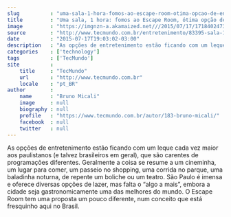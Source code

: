 ```yaml
---
slug          : "uma-sala-1-hora-fomos-ao-escape-room-otima-opcao-de-entretenimento-em-sp"
title         : "Uma sala, 1 hora: fomos ao Escape Room, ótima opção de entretenimento em SP"
image         : "https://imgnzn-a.akamaized.net///2015/07/17/17184024731118-t1200x480.jpg"
source        : "http://www.tecmundo.com.br/entretenimento/83395-sala-1-hora-fomos-escape-room-otima-opcao-entretenimento-sp.htm"
date          : "2015-07-17T19:03:02-03:00"
description   : "As opções de entretenimento estão ficando com um leque cada vez maior aos paulistanos (e talvez brasileiros em geral), que são carentes de programações diferentes. Geralmente a coisa se resume a um cineminha, um lugar para comer, um passeio no shopping, uma corrida no parque, uma baladinha noturna, de repente um boliche ou um teatro. São Paulo é imensa e oferece diversas opções de lazer, mas falta o “algo a mais”, embora a cidade seja gastronomicamente uma das melhores do mundo. O Escape Room tem uma proposta um pouco diferente, num conceito que está fresquinho aqui no Brasil."
categories    : ['technology']
tags          : ['TecMundo']
site          :
    title     : "TecMundo"
    url       : "http://www.tecmundo.com.br"
    locale    : "pt_BR"
author        :
    name      : "Bruno Micali"
    image     : null
    biography : null
    profile   : "https://www.tecmundo.com.br/autor/183-bruno-micali/"
    facebook  : null
    twitter   : null
---
```


As opções de entretenimento estão ficando com um leque cada vez maior aos paulistanos (e talvez brasileiros em geral), que são carentes de programações diferentes. Geralmente a coisa se resume a um cineminha, um lugar para comer, um passeio no shopping, uma corrida no parque, uma baladinha noturna, de repente um boliche ou um teatro. São Paulo é imensa e oferece diversas opções de lazer, mas falta o “algo a mais”, embora a cidade seja gastronomicamente uma das melhores do mundo. O Escape Room tem uma proposta um pouco diferente, num conceito que está fresquinho aqui no Brasil.
